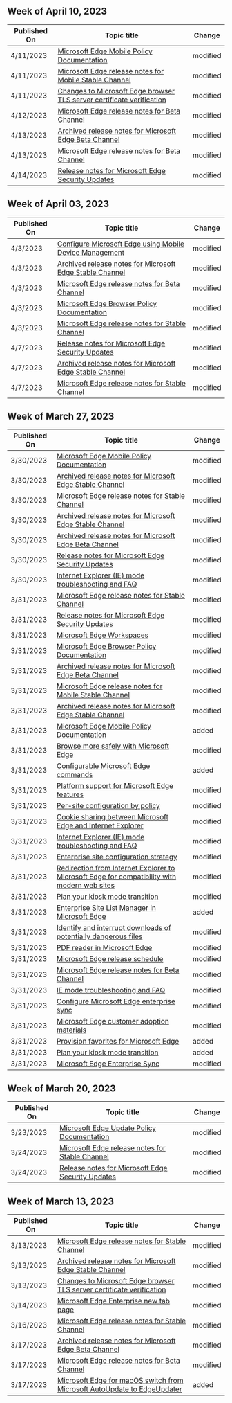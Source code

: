 <!-- This file is generated automatically each week. Changes made to this file will be overwritten.-->



## Week of April 10, 2023


| Published On |Topic title | Change |
|------|------------|--------|
| 4/11/2023 | [Microsoft Edge Mobile Policy Documentation](/DeployEdge/microsoft-edge-mobile-policies) | modified |
| 4/11/2023 | [Microsoft Edge release notes for Mobile Stable Channel](/DeployEdge/microsoft-edge-relnote-mobile-stable-channel) | modified |
| 4/11/2023 | [Changes to Microsoft Edge browser TLS server certificate verification](/DeployEdge/microsoft-edge-security-cert-verification) | modified |
| 4/12/2023 | [Microsoft Edge release notes for Beta Channel](/DeployEdge/microsoft-edge-relnote-beta-channel) | modified |
| 4/13/2023 | [Archived release notes for Microsoft Edge Beta Channel](/DeployEdge/microsoft-edge-relnote-archive-beta-channel) | modified |
| 4/13/2023 | [Microsoft Edge release notes for Beta Channel](/DeployEdge/microsoft-edge-relnote-beta-channel) | modified |
| 4/14/2023 | [Release notes for Microsoft Edge Security Updates](/DeployEdge/microsoft-edge-relnotes-security) | modified |


## Week of April 03, 2023


| Published On |Topic title | Change |
|------|------------|--------|
| 4/3/2023 | [Configure Microsoft Edge using Mobile Device Management](/DeployEdge/configure-edge-with-mdm) | modified |
| 4/3/2023 | [Archived release notes for Microsoft Edge Stable Channel](/DeployEdge/microsoft-edge-relnote-archive-stable-channel) | modified |
| 4/3/2023 | [Microsoft Edge release notes for Beta Channel](/DeployEdge/microsoft-edge-relnote-beta-channel) | modified |
| 4/3/2023 | [Microsoft Edge Browser Policy Documentation](/DeployEdge/microsoft-edge-policies) | modified |
| 4/3/2023 | [Microsoft Edge release notes for Stable Channel](/DeployEdge/microsoft-edge-relnote-stable-channel) | modified |
| 4/7/2023 | [Release notes for Microsoft Edge Security Updates](/DeployEdge/microsoft-edge-relnotes-security) | modified |
| 4/7/2023 | [Archived release notes for Microsoft Edge Stable Channel](/DeployEdge/microsoft-edge-relnote-archive-stable-channel) | modified |
| 4/7/2023 | [Microsoft Edge release notes for Stable Channel](/DeployEdge/microsoft-edge-relnote-stable-channel) | modified |


## Week of March 27, 2023


| Published On |Topic title | Change |
|------|------------|--------|
| 3/30/2023 | [Microsoft Edge Mobile Policy Documentation](/DeployEdge/microsoft-edge-mobile-policies) | modified |
| 3/30/2023 | [Archived release notes for Microsoft Edge Stable Channel](/DeployEdge/microsoft-edge-relnote-archive-stable-channel) | modified |
| 3/30/2023 | [Microsoft Edge release notes for Stable Channel](/DeployEdge/microsoft-edge-relnote-stable-channel) | modified |
| 3/30/2023 | [Archived release notes for Microsoft Edge Stable Channel](/DeployEdge/microsoft-edge-relnote-archive-mobile-stable-channel) | modified |
| 3/30/2023 | [Archived release notes for Microsoft Edge Beta Channel](/DeployEdge/microsoft-edge-relnote-archive-beta-channel) | modified |
| 3/30/2023 | [Release notes for Microsoft Edge Security Updates](/DeployEdge/microsoft-edge-relnotes-security) | modified |
| 3/30/2023 | [Internet Explorer (IE) mode troubleshooting and FAQ](/DeployEdge/edge-ie-mode-faq) | modified |
| 3/31/2023 | [Microsoft Edge release notes for Stable Channel](/DeployEdge/microsoft-edge-relnote-stable-channel) | modified |
| 3/31/2023 | [Release notes for Microsoft Edge Security Updates](/DeployEdge/microsoft-edge-relnotes-security) | modified |
| 3/31/2023 | [Microsoft Edge Workspaces](/DeployEdge/microsoft-edge-workspaces) | modified |
| 3/31/2023 | [Microsoft Edge Browser Policy Documentation](/DeployEdge/microsoft-edge-policies) | modified |
| 3/31/2023 | [Archived release notes for Microsoft Edge Beta Channel](/DeployEdge/microsoft-edge-relnote-archive-beta-channel) | modified |
| 3/31/2023 | [Microsoft Edge release notes for Mobile Stable Channel](/DeployEdge/microsoft-edge-relnote-mobile-stable-channel) | modified |
| 3/31/2023 | [Archived release notes for Microsoft Edge Stable Channel](/DeployEdge/microsoft-edge-relnote-archive-stable-channel) | modified |
| 3/31/2023 | [Microsoft Edge Mobile Policy Documentation](/DeployEdge/microsoft-edge-mobile-policies) | added |
| 3/31/2023 | [Browse more safely with Microsoft Edge](/DeployEdge/microsoft-edge-security-browse-safer) | modified |
| 3/31/2023 | [Configurable Microsoft Edge commands](/DeployEdge/edge-learnmore-configurable-edge-commands) | added |
| 3/31/2023 | [Platform support for Microsoft Edge features](/DeployEdge/microsoft-edge-platform-feature-matrix) | modified |
| 3/31/2023 | [Per-site configuration by policy](/DeployEdge/per-site-configuration-by-policy) | modified |
| 3/31/2023 | [Cookie sharing between Microsoft Edge and Internet Explorer](/DeployEdge/edge-ie-mode-add-guidance-cookieshare) | modified |
| 3/31/2023 | [Internet Explorer (IE) mode troubleshooting and FAQ](/DeployEdge/edge-ie-mode-faq) | modified |
| 3/31/2023 | [Enterprise site configuration strategy](/DeployEdge/edge-ie-mode-sitelist) | modified |
| 3/31/2023 | [Redirection from Internet Explorer to Microsoft Edge for compatibility with modern web sites](/DeployEdge/edge-learnmore-neededge) | modified |
| 3/31/2023 | [Plan your kiosk mode transition](/DeployEdge/microsoft-edge-kiosk-mode-transition-plan) | modified |
| 3/31/2023 | [Enterprise Site List Manager in Microsoft Edge ](/DeployEdge/edge-ie-mode-site-list-manager) | added |
| 3/31/2023 | [Identify and interrupt downloads of potentially dangerous files](/DeployEdge/microsoft-edge-security-downloads-interruptions) | modified |
| 3/31/2023 | [PDF reader in Microsoft Edge](/DeployEdge/microsoft-edge-pdf) | modified |
| 3/31/2023 | [Microsoft Edge release schedule](/DeployEdge/microsoft-edge-release-schedule) | modified |
| 3/31/2023 | [Microsoft Edge release notes for Beta Channel](/DeployEdge/microsoft-edge-relnote-beta-channel) | modified |
| 3/31/2023 | [IE mode troubleshooting and FAQ](/DeployEdge/edge-ie-mode-faq) | modified |
| 3/31/2023 | [Configure Microsoft Edge enterprise sync](/DeployEdge/microsoft-edge-enterprise-sync) | modified |
| 3/31/2023 | [Microsoft Edge customer adoption materials](/DeployEdge/microsoft-edge-customer-adoption-kit) | modified |
| 3/31/2023 | [Provision favorites for Microsoft Edge](/DeployEdge/edge-learnmore-provision-favorites) | added |
| 3/31/2023 | [Plan your kiosk mode transition](/DeployEdge/microsoft-edge-kiosk-mode-transition-plan) | added |
| 3/31/2023 | [Microsoft Edge Enterprise Sync](/DeployEdge/microsoft-edge-enterprise-sync) | modified |


## Week of March 20, 2023


| Published On |Topic title | Change |
|------|------------|--------|
| 3/23/2023 | [Microsoft Edge Update Policy Documentation](/DeployEdge/microsoft-edge-update-policies) | modified |
| 3/24/2023 | [Microsoft Edge release notes for Stable Channel](/DeployEdge/microsoft-edge-relnote-stable-channel) | modified |
| 3/24/2023 | [Release notes for Microsoft Edge Security Updates](/DeployEdge/microsoft-edge-relnotes-security) | modified |


## Week of March 13, 2023


| Published On |Topic title | Change |
|------|------------|--------|
| 3/13/2023 | [Microsoft Edge release notes for Stable Channel](/DeployEdge/microsoft-edge-relnote-stable-channel) | modified |
| 3/13/2023 | [Archived release notes for Microsoft Edge Stable Channel](/DeployEdge/microsoft-edge-relnote-archive-stable-channel) | modified |
| 3/13/2023 | [Changes to Microsoft Edge browser TLS server certificate verification](/DeployEdge/microsoft-edge-security-cert-verification) | modified |
| 3/14/2023 | [Microsoft Edge Enterprise new tab page](/DeployEdge/microsoft-edge-enterprise-ntp) | modified |
| 3/16/2023 | [Microsoft Edge release notes for Stable Channel](/DeployEdge/microsoft-edge-relnote-stable-channel) | modified |
| 3/17/2023 | [Archived release notes for Microsoft Edge Beta Channel](/DeployEdge/microsoft-edge-relnote-archive-beta-channel) | modified |
| 3/17/2023 | [Microsoft Edge release notes for Beta Channel](/DeployEdge/microsoft-edge-relnote-beta-channel) | modified |
| 3/17/2023 | [Microsoft Edge for macOS switch from Microsoft AutoUpdate to EdgeUpdater](/DeployEdge/edge-learnmore-edgeupdater-for-macos) | added |

